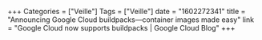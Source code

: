 +++
Categories = ["Veille"]
Tags = ["Veille"]
date = "1602272341"
title = "Announcing Google Cloud buildpacks—container images made easy"
link = "Google Cloud now supports buildpacks | Google Cloud Blog"
+++

